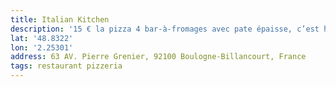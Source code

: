 ```yaml
---
title: Italian Kitchen
description: '15 € la pizza 4 bar-à-fromages avec pate épaisse, c’est honnête ! '
lat: '48.8322'
lon: '2.25301'
address: 63 AV. Pierre Grenier, 92100 Boulogne-Billancourt, France
tags: restaurant pizzeria
---
```

